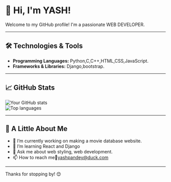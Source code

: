 # 👋 Hi, I'm YASH!

Welcome to my GitHub profile! I'm a passionate WEB DEVELOPER.

---

## 🛠️ Technologies & Tools

- **Programming Languages:** Python,C,C++,HTML,CSS,JavaScript.
- **Frameworks & Libraries:** Django,bootstrap.

---

## 📈 GitHub Stats

![Your GitHub stats](https://github-readme-stats.vercel.app/api?username=modijiyash&show_icons=true&theme=radical)  
![Top languages](https://github-readme-stats.vercel.app/api/top-langs/?username=modijiyash&layout=compact&theme=radical)

---

## 🚀 A Little About Me

- 🔭 I’m currently working on making a movie database website. 
- 🌱 I’m learning React and Django
- 💬 Ask me about web styling, web development. 
- 📫 How to reach me📧yashpandey@duck.com 

---

Thanks for stopping by! 😊  
